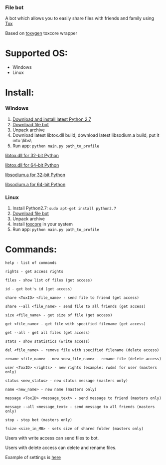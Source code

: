 ### File bot
A bot which allows you to easily share files with friends and family using [Tox](https://tox.chat/)

Based on [toxygen](https://github.com/xveduk/toxygen/) toxcore wrapper


# Supported OS:
- Windows
- Linux

# Install:

### Windows

1. [Download and install latest Python 2.7](https://www.python.org/downloads/windows/)
2. [Download file bot](https://github.com/ingvar1995/filebot/archive/master.zip)
3. Unpack archive
4. Download latest libtox.dll build, download latest libsodium.a build, put it into \libs\
5. Run app:
``python main.py path_to_profile``

[libtox.dll for 32-bit Python](https://build.tox.chat/view/libtoxcore/job/libtoxcore_build_windows_x86_shared_release/lastSuccessfulBuild/artifact/libtoxcore_build_windows_x86_shared_release.zip)

[libtox.dll for 64-bit Python](https://build.tox.chat/view/libtoxcore/job/libtoxcore_build_windows_x86-64_shared_release/lastSuccessfulBuild/artifact/libtoxcore_build_windows_x86-64_shared_release.zip)

[libsodium.a for 32-bit Python](https://build.tox.chat/view/libsodium/job/libsodium_build_windows_x86_static_release/lastSuccessfulBuild/artifact/libsodium_build_windows_x86_static_release.zip)

[libsodium.a for 64-bit Python](https://build.tox.chat/view/libsodium/job/libsodium_build_windows_x86-64_static_release/lastSuccessfulBuild/artifact/libsodium_build_windows_x86-64_static_release.zip)


### Linux

1. Install Python2.7: ``sudo apt-get install python2.7``
2. [Download file bot](https://github.com/ingvar1995/filebot/archive/master.zip)
3. Unpack archive 
4. Install [toxcore](https://github.com/irungentoo/toxcore/blob/master/INSTALL.md) in your system
5. Run app:
``python main.py path_to_profile``

# Commands:
```
help - list of commands

rights - get access rights

files - show list of files (get access)

id - get bot's id (get access)

share <ToxID> <file_name> - send file to friend (get access)

share --all <file_name> - send file to all friends (get access)

size <file_name> - get size of file (get access)

get <file_name> - get file with specified filename (get access)

get --all - get all files (get access)

stats - show statistics (write access)

del <file_name> - remove file with specified filename (delete access)

rename <file_name> --new <new_file_name> - rename file (delete access)

user <ToxID> <rights> - new rights (example: rwdm) for user (masters only)

status <new_status> - new status message (masters only)

name <new_name> - new name (masters only)

message <ToxID> <message_text> - send message to friend (masters only)

message --all <message_text> - send message to all friends (masters only)

stop - stop bot (masters only)

fsize <size_in_MB> - sets size of shared folder (masters only)
```


Users with write access can send files to bot.

Users with delete access can delete and rename files.

Example of settings is [here](/settings.json)
